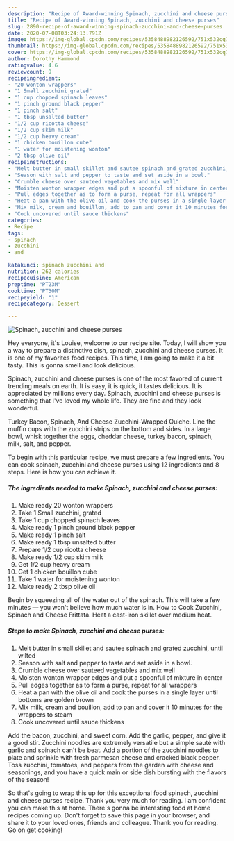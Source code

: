```yaml
---
description: "Recipe of Award-winning Spinach, zucchini and cheese purses"
title: "Recipe of Award-winning Spinach, zucchini and cheese purses"
slug: 2890-recipe-of-award-winning-spinach-zucchini-and-cheese-purses
date: 2020-07-08T03:24:13.791Z
image: https://img-global.cpcdn.com/recipes/5358488982126592/751x532cq70/spinach-zucchini-and-cheese-purses-recipe-main-photo.jpg
thumbnail: https://img-global.cpcdn.com/recipes/5358488982126592/751x532cq70/spinach-zucchini-and-cheese-purses-recipe-main-photo.jpg
cover: https://img-global.cpcdn.com/recipes/5358488982126592/751x532cq70/spinach-zucchini-and-cheese-purses-recipe-main-photo.jpg
author: Dorothy Hammond
ratingvalue: 4.6
reviewcount: 9
recipeingredient:
- "20 wonton wrappers"
- "1 Small zucchini grated"
- "1 cup chopped spinach leaves"
- "1 pinch ground black pepper"
- "1 pinch salt"
- "1 tbsp unsalted butter"
- "1/2 cup ricotta cheese"
- "1/2 cup skim milk"
- "1/2 cup heavy cream"
- "1 chicken bouillon cube"
- "1 water for moistening wonton"
- "2 tbsp olive oil"
recipeinstructions:
- "Melt butter in small skillet and sautee spinach and grated zucchini, until wilted"
- "Season with salt and pepper to taste and set aside in a bowl."
- "Crumble cheese over sauteed vegetables and mix well"
- "Moisten wonton wrapper edges and put a spoonful of mixture in center"
- "Pull edges together as to form a purse, repeat for all wrappers"
- "Heat a pan with the olive oil and cook the purses in a single layer until bottoms are golden brown"
- "Mix milk, cream and bouillon, add to pan and cover it 10 minutes for the wrappers to steam"
- "Cook uncovered until sauce thickens"
categories:
- Recipe
tags:
- spinach
- zucchini
- and

katakunci: spinach zucchini and 
nutrition: 262 calories
recipecuisine: American
preptime: "PT23M"
cooktime: "PT30M"
recipeyield: "1"
recipecategory: Dessert

---
```



![Spinach, zucchini and cheese purses](https://img-global.cpcdn.com/recipes/5358488982126592/751x532cq70/spinach-zucchini-and-cheese-purses-recipe-main-photo.jpg)

Hey everyone, it's Louise, welcome to our recipe site. Today, I will show you a way to prepare a distinctive dish, spinach, zucchini and cheese purses. It is one of my favorites food recipes. This time, I am going to make it a bit tasty. This is gonna smell and look delicious.

Spinach, zucchini and cheese purses is one of the most favored of current trending meals on earth. It is easy, it is quick, it tastes delicious. It is appreciated by millions every day. Spinach, zucchini and cheese purses is something that I've loved my whole life. They are fine and they look wonderful.

Turkey Bacon, Spinach, And Cheese Zucchini-Wrapped Quiche. Line the muffin cups with the zucchini strips on the bottom and sides. In a large bowl, whisk together the eggs, cheddar cheese, turkey bacon, spinach, milk, salt, and pepper.


To begin with this particular recipe, we must prepare a few ingredients. You can cook spinach, zucchini and cheese purses using 12 ingredients and 8 steps. Here is how you can achieve it.

<!--inarticleads1-->

##### The ingredients needed to make Spinach, zucchini and cheese purses:

1. Make ready 20 wonton wrappers
1. Take 1 Small zucchini, grated
1. Take 1 cup chopped spinach leaves
1. Make ready 1 pinch ground black pepper
1. Make ready 1 pinch salt
1. Make ready 1 tbsp unsalted butter
1. Prepare 1/2 cup ricotta cheese
1. Make ready 1/2 cup skim milk
1. Get 1/2 cup heavy cream
1. Get 1 chicken bouillon cube
1. Take 1 water for moistening wonton
1. Make ready 2 tbsp olive oil


Begin by squeezing all of the water out of the spinach. This will take a few minutes — you won&#39;t believe how much water is in. How to Cook Zucchini, Spinach and Cheese Frittata. Heat a cast-iron skillet over medium heat. 

<!--inarticleads2-->

##### Steps to make Spinach, zucchini and cheese purses:

1. Melt butter in small skillet and sautee spinach and grated zucchini, until wilted
1. Season with salt and pepper to taste and set aside in a bowl.
1. Crumble cheese over sauteed vegetables and mix well
1. Moisten wonton wrapper edges and put a spoonful of mixture in center
1. Pull edges together as to form a purse, repeat for all wrappers
1. Heat a pan with the olive oil and cook the purses in a single layer until bottoms are golden brown
1. Mix milk, cream and bouillon, add to pan and cover it 10 minutes for the wrappers to steam
1. Cook uncovered until sauce thickens


Add the bacon, zucchini, and sweet corn. Add the garlic, pepper, and give it a good stir. Zucchini noodles are extremely versatile but a simple sauté with garlic and spinach can&#39;t be beat. Add a portion of the zucchini noodles to plate and sprinkle with fresh parmesan cheese and cracked black pepper. Toss zucchini, tomatoes, and peppers from the garden with cheese and seasonings, and you have a quick main or side dish bursting with the flavors of the season! 

So that's going to wrap this up for this exceptional food spinach, zucchini and cheese purses recipe. Thank you very much for reading. I am confident you can make this at home. There's gonna be interesting food at home recipes coming up. Don't forget to save this page in your browser, and share it to your loved ones, friends and colleague. Thank you for reading. Go on get cooking!
